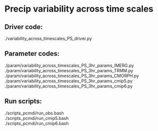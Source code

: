 # Precip variability across time scales

## Driver code:
./variability_across_timescales_PS_driver.py   

## Parameter codes:
./param/variability_across_timescales_PS_3hr_params_IMERG.py   
./param/variability_across_timescales_PS_3hr_params_TRMM.py   
./param/variability_across_timescales_PS_3hr_params_CMORPH.py   
./param/variability_across_timescales_PS_3hr_params_cmip5.py   
./param/variability_across_timescales_PS_3hr_params_cmip6.py  

## Run scripts:
./scripts_pcmdi/run_obs.bash   
./scripts_pcmdi/run_cmip5.bash   
./scripts_pcmdi/run_cmip6.bash   
